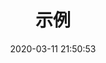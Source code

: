---
pageComponent: 
  name: Catalogue
  data: 
    key: 20.基础
    imgUrl: /img/logo.png
    description: 基础的数理、编程知识，关于数学、Python...
title: 示例
date: 2020-03-11 21:50:53
permalink: /basic
sidebar: false
article: false
comment: false
editLink: false
---